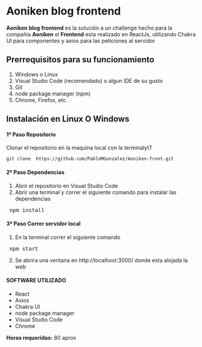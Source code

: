 # Aoniken blog frontend

**Aoniken blog frontend** es la solución a un challenge hecho para la compañia **Aoniken** 
el **Frontend** esta realizado en ReactJs, utilizando Chakra UI para componentes y axios para las peticiones al servidor

## Prerrequisitos para su funcionamiento
1. Windows o Linux
2. Visual Studio Code (recomendado) o algun IDE de su gusto
4. Git
5. node package manager (npm)
6. Chrome, Firefox, etc.

## Instalación en Linux O Windows

#### 1º Paso Repositorio
Clonar el repositorio en la maquina local con la terminalytT

    git clone  https://github.com/PabloMGonzalez/Aoniken-front.git

#### 2º Paso Dependencias
1. Abrir el repositorio en Visual Studio Code
2. Abrir una terminal y correr el siguiente comando para instalar las dependencias

<pre> npm install </pre>


#### 3º Paso Correr servidor local
1. En la terminal correr el siguiente comando

<pre> npm start </pre>

2. Se abrira una ventana en http://localhost:3000/ donde esta alojada la web


#### SOFTWARE UTILIZADO
- React
- Axios
- Chakra UI
- node package manager
- Visual Studio Code
- Chrome

**Horas requeridas:** 80 aprox
